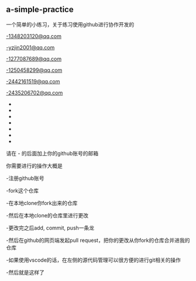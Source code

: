 a-simple-practice
------
一个简单的小练习，关于练习使用github进行协作开发的

-1348203120@qq.com

-yzjin2001@qq.com

-1277087689@qq.com  

-1250458299@qq.com

-2442161519@qq.com

-2435206702@qq.com

-
-
-
-
-
-
-
请在 - 的后面加上你的github账号的邮箱

你需要进行的操作大概是

-注册github账号

-fork这个仓库

-在本地clone你fork出来的仓库

-然后在本地clone的仓库里进行更改

-更改完之后add, commit, push一条龙

-然后在github的网页端发起pull request，把你的更改从你fork的仓库合并进我的仓库

-如果使用vscode的话，在左侧的源代码管理可以很方便的进行git相关的操作

-然后就是这样了
